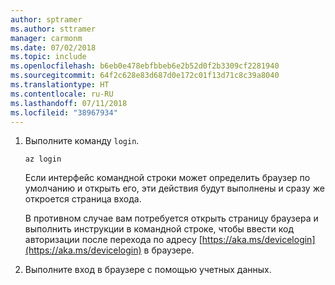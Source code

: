 ```yaml
---
author: sptramer
ms.author: sttramer
manager: carmonm
ms.date: 07/02/2018
ms.topic: include
ms.openlocfilehash: b6eb0e478ebfbbeb6e2b52d0f2b3309cf2281940
ms.sourcegitcommit: 64f2c628e83d687d0e172c01f13d71c8c39a8040
ms.translationtype: HT
ms.contentlocale: ru-RU
ms.lasthandoff: 07/11/2018
ms.locfileid: "38967934"
---
```

1. Выполните команду `login`.

    ```azurecli-interactive
    az login
    ```

    Если интерфейс командной строки может определить браузер по умолчанию и открыть его, эти действия будут выполнены и сразу же откроется страница входа.

    В противном случае вам потребуется открыть страницу браузера и выполнить инструкции в командной строке, чтобы ввести код авторизации после перехода по адресу [https://aka.ms/devicelogin](https://aka.ms/devicelogin) в браузере.

2. Выполните вход в браузере с помощью учетных данных.